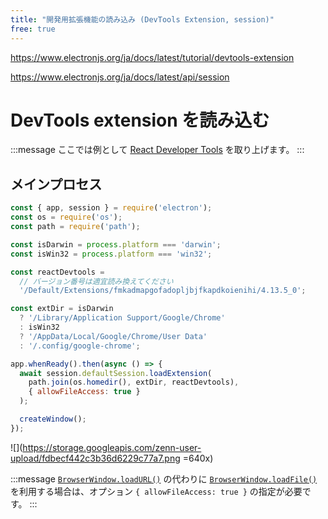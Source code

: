 ```yaml
---
title: "開発用拡張機能の読み込み (DevTools Extension, session)"
free: true
---
```


https://www.electronjs.org/ja/docs/latest/tutorial/devtools-extension

https://www.electronjs.org/ja/docs/latest/api/session

# DevTools extension を読み込む

:::message
ここでは例として [React Developer Tools](https://chrome.google.com/webstore/detail/react-developer-tools/fmkadmapgofadopljbjfkapdkoienihi?hl=ja) を取り上げます。
:::

## メインプロセス

```javascript:main.js
const { app, session } = require('electron');
const os = require('os');
const path = require('path');

const isDarwin = process.platform === 'darwin';
const isWin32 = process.platform === 'win32';

const reactDevtools =
  // バージョン番号は適宜読み換えてください
  '/Default/Extensions/fmkadmapgofadopljbjfkapdkoienihi/4.13.5_0';

const extDir = isDarwin
  ? '/Library/Application Support/Google/Chrome'
  : isWin32
  ? '/AppData/Local/Google/Chrome/User Data'
  : '/.config/google-chrome';

app.whenReady().then(async () => {
  await session.defaultSession.loadExtension(
    path.join(os.homedir(), extDir, reactDevtools),
    { allowFileAccess: true }
  );

  createWindow();
});
```

![](https://storage.googleapis.com/zenn-user-upload/fdbecf442c3b36d6229c77a7.png =640x)

:::message
[`BrowserWindow.loadURL()`](https://www.electronjs.org/ja/docs/latest/api/browser-window#winloadurlurl-options) の代わりに [`BrowserWindow.loadFile()`](https://www.electronjs.org/ja/docs/latest/api/browser-window#winloadfilefilepath-options) を利用する場合は、オプション `{ allowFileAccess: true }` の指定が必要です。
:::
